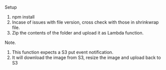 Setup

1. npm install
2. Incase of issues with file version, cross check with those in shrinkwrap file.
3. Zip the contents of the folder and upload it as Lambda function.

Note.
1. This function expects a S3 put event notification.
2. It will download the image from S3, resize the image and upload back to S3